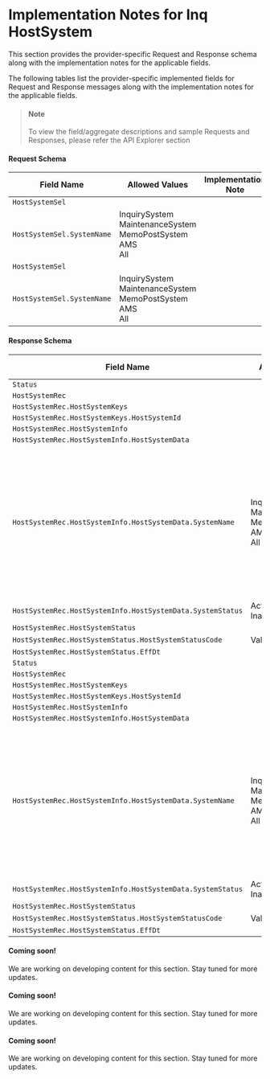 # Implementation Notes for Inq HostSystem
This section provides the provider-specific Request and Response schema along with the implementation notes for the applicable fields.
<!-- 
type: tab 
titles: Premier, Signature, Cleartouch, DNA, 
-->


The following tables list the provider-specific implemented fields for Request and Response messages along with the implementation notes for the applicable fields. 


<!-- theme: info -->
> #### Note
> 
> To view the field/aggregate descriptions and sample Requests and Responses, please refer the API Explorer section


#### Request Schema
|Field Name|Allowed Values|Implementation Note|
|----|----|----|
|`HostSystemSel`|||
|`HostSystemSel.SystemName`|InquirySystem<br>MaintenanceSystem<br>MemoPostSystem<br>AMS<br>All||
|`HostSystemSel`|||
|`HostSystemSel.SystemName`|InquirySystem<br>MaintenanceSystem<br>MemoPostSystem<br>AMS<br>All||
#### Response Schema
|Field Name|Allowed Values|Implementation Note|
|----|----|----|
|`Status`|||
|`HostSystemRec`|||
|`HostSystemRec.HostSystemKeys`|||
|`HostSystemRec.HostSystemKeys.HostSystemId`|||
|`HostSystemRec.HostSystemInfo`|||
|`HostSystemRec.HostSystemInfo.HostSystemData`|||
|`HostSystemRec.HostSystemInfo.HostSystemData.SystemName`|InquirySystem<br>MaintenanceSystem<br>MemoPostSystem<br>AMS<br>All|If all system statuses are requested and all systems in Premier are in Active status, ESF returns HostSystemData aggregate for each system and additional HostSystemData aggregate with "All" as the System Name.|
|`HostSystemRec.HostSystemInfo.HostSystemData.SystemStatus`|Active<br>Inactive||
|`HostSystemRec.HostSystemStatus`|||
|`HostSystemRec.HostSystemStatus.HostSystemStatusCode`|Valid||
|`HostSystemRec.HostSystemStatus.EffDt`|||
|`Status`|||
|`HostSystemRec`|||
|`HostSystemRec.HostSystemKeys`|||
|`HostSystemRec.HostSystemKeys.HostSystemId`|||
|`HostSystemRec.HostSystemInfo`|||
|`HostSystemRec.HostSystemInfo.HostSystemData`|||
|`HostSystemRec.HostSystemInfo.HostSystemData.SystemName`|InquirySystem<br>MaintenanceSystem<br>MemoPostSystem<br>AMS<br>All|If all system statuses are requested and all systems in Premier are in Active status, ESF returns HostSystemData aggregate for each system and additional HostSystemData aggregate with "All" as the System Name.|
|`HostSystemRec.HostSystemInfo.HostSystemData.SystemStatus`|Active<br>Inactive||
|`HostSystemRec.HostSystemStatus`|||
|`HostSystemRec.HostSystemStatus.HostSystemStatusCode`|Valid||
|`HostSystemRec.HostSystemStatus.EffDt`|||
<!-- type: tab -->


#### Coming soon!
We are working on developing content for this section. Stay tuned for more updates. 


<!-- type: tab -->


#### Coming soon!
We are working on developing content for this section. Stay tuned for more updates. 


<!-- type: tab -->


#### Coming soon!
We are working on developing content for this section. Stay tuned for more updates. 


<!-- type: tab-end -->
